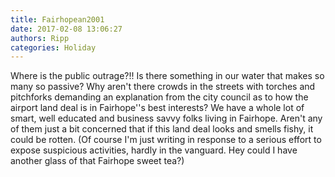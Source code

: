 ```yaml
---
title: Fairhopean2001
date: 2017-02-08 13:06:27
authors: Ripp
categories: Holiday
---
```


 Where is the public outrage?!!
Is there something in our water that makes so many so passive?
Why aren't there crowds in the streets with torches and pitchforks demanding an explanation from the city council as to how the airport land deal is in Fairhope''s best interests?
We have a whole lot of smart, well educated and business savvy folks living in Fairhope. Aren't any of them just a bit concerned that if this land deal looks  and smells fishy, it could be rotten. 
(Of course I'm just writing in response to a serious effort to expose suspicious activities, hardly in the vanguard. 
Hey could I have another glass of that Fairhope sweet tea?)